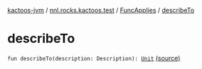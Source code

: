 [kactoos-jvm](../../index.md) / [nnl.rocks.kactoos.test](../index.md) / [FuncApplies](index.md) / [describeTo](.)

# describeTo

`fun describeTo(description: Description): `[`Unit`](https://kotlinlang.org/api/latest/jvm/stdlib/kotlin/-unit/index.html) [(source)](https://github.com/neonailol/kactoos/blob/master/kactoos-jvm/src/main/kotlin/nnl/rocks/kactoos/test/FuncApplies.kt#L39)